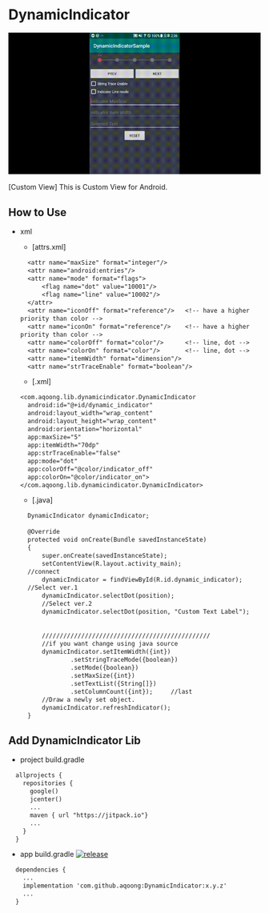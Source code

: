 # DynamicIndicator

![Alt Text](https://github.com/aqoong/DynamicIndicator/raw/master/readme_images/sample.gif)

[Custom View]
This is Custom View for Android.


## How to Use
- xml
  - [attrs.xml]
  ```
    <attr name="maxSize" format="integer"/>
    <attr name="android:entries"/>
    <attr name="mode" format="flags">
        <flag name="dot" value="10001"/>
        <flag name="line" value="10002"/>
    </attr>
    <attr name="iconOff" format="reference"/>   <!-- have a higher priority than color -->
    <attr name="iconOn" format="reference"/>    <!-- have a higher priority than color -->
    <attr name="colorOff" format="color"/>      <!-- line, dot -->
    <attr name="colorOn" format="color"/>       <!-- line, dot -->
    <attr name="itemWidth" format="dimension"/>
    <attr name="strTraceEnable" format="boolean"/>
  ```
  
 
  - [.xml]
  ```
  <com.aqoong.lib.dynamicindicator.DynamicIndicator
    android:id="@+id/dynamic_indicator"
    android:layout_width="wrap_content"
    android:layout_height="wrap_content"
    android:orientation="horizontal"
    app:maxSize="5"
    app:itemWidth="70dp"
    app:strTraceEnable="false"
    app:mode="dot"
    app:colorOff="@color/indicator_off"
    app:colorOn="@color/indicator_on">
  </com.aqoong.lib.dynamicindicator.DynamicIndicator>
  ```

  
  - [.java]
  ```
    DynamicIndicator dynamicIndicator;
    
    @Override
    protected void onCreate(Bundle savedInstanceState)
    {
        super.onCreate(savedInstanceState);
        setContentView(R.layout.activity_main);
	//connect
        dynamicIndicator = findViewById(R.id.dynamic_indicator);
	//Select ver.1
        dynamicIndicator.selectDot(position);
        //Select ver.2
        dynamicIndicator.selectDot(position, "Custom Text Label");
	
	
        ///////////////////////////////////////////////
        //if you want change using java source
        dynamicIndicator.setItemWidth({int})
                .setStringTraceMode({boolean})
                .setMode({boolean})
                .setMaxSize({int})
                .setTextList({String[]})
                .setColumnCount({int});		//last
        //Draw a newly set object.
        dynamicIndicator.refreshIndicator();
    }
    ```
## Add DynamicIndicator Lib

  - project build.gradle
  ```
    allprojects {
      repositories {
        google()
        jcenter()
        ...
        maven { url "https://jitpack.io"}
        ...
      }
    }
  ```
  - app build.gradle [![release](https://jitpack.io/v/aqoong/DynamicIndicator.svg)](https://jitpack.io/#aqoong/DynamicIndicator)
  ```
    dependencies {
      ...
      implementation 'com.github.aqoong:DynamicIndicator:x.y.z'
      ...
    }
  ```
